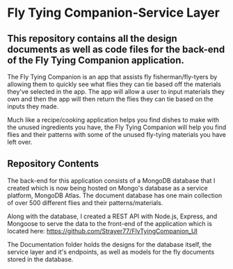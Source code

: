 # Fly Tying Companion-Service Layer
## This repository contains all the design documents as well as code files for the back-end of the Fly Tying Companion application.

The Fly Tying Companion is an app that assists fly fisherman/fly-tyers by allowing them to quickly see what flies they can tie based off the materials they've selected in the app. The app will allow a user to input materials they own and then the app will then return the flies they can tie based on the inputs they made. 

Much like a recipe/cooking application helps you find dishes to make with the unused ingredients you have, the Fly Tying Companion will help you find flies and their patterns with some of the unused fly-tying materials you have left over. 

## Repository Contents

The back-end for this application consists of a MongoDB database that I created which is now being hosted on Mongo's database as a service platform, MongoDB Atlas. The document database has one main collection of over 500 different flies and their patterns/materials. 

Along with the database, I created a REST API with Node.js, Express, and Mongoose to serve the data to the front-end of the application which is located here: https://github.com/Strayer77/FlyTyingCompanion_UI

The Documentation folder holds the designs for the database itself, the service layer and it's endpoints, as well as models for the fly documents stored in the database. 